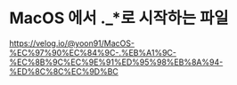 # MacOS 에서 ._*로 시작하는 파일



https://velog.io/@yoon91/MacOS-%EC%97%90%EC%84%9C-.%EB%A1%9C-%EC%8B%9C%EC%9E%91%ED%95%98%EB%8A%94-%ED%8C%8C%EC%9D%BC





